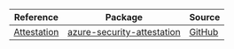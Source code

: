 | Reference | Package | Source |
|---|---|---|
|[Attestation](security-attestation-readme.md)|[azure-security-attestation](https://repo1.maven.org/maven2/com/azure/azure-security-attestation)|[GitHub](https://github.com/Azure/azure-sdk-for-java/blob/main/sdk/attestation/azure-security-attestation)|
